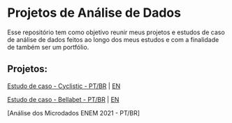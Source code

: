 # Projetos de Análise de Dados

Esse repositório tem como objetivo reunir meus projetos e estudos de caso de análise de dados feitos ao longo dos meus estudos e com a finalidade de também ser um portfólio.

## Projetos:

[Estudo de caso - Cyclistic - PT/BR][1] | [EN][2]

[Estudo de caso - Bellabet - PT/BR][3] | [EN][4]

[Análise dos Microdados ENEM 2021 - PT/BR]

[1]:https://github.com/alinehafner/Projetos-An-lise-de-Dados/blob/main/estudo-de-caso-cyclistic-pt-br.ipynb
[2]: https://github.com/alinehafner/Projetos-An-lise-de-Dados/blob/main/case-study-cyclistic-en.ipynb
[3]: https://github.com/alinehafner/Projetos-An-lise-de-Dados/blob/main/estudo-de-caso-bellabet-pt-br.ipynb
[4]: https://github.com/alinehafner/Projetos-An-lise-de-Dados/blob/main/case-study-bellabet-en.ipynb 

